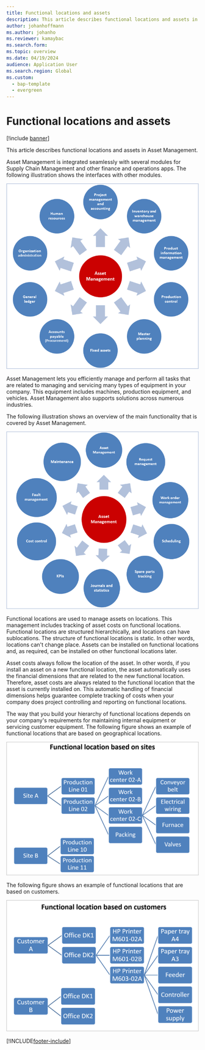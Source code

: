 ```yaml
---
title: Functional locations and assets
description: This article describes functional locations and assets in Asset Management. Asset Management is an advanced module for managing assets and maintenance jobs in Dynamics 365 Supply Chain Management.
author: johanhoffmann
ms.author: johanho
ms.reviewer: kamaybac
ms.search.form:
ms.topic: overview
ms.date: 04/19/2024
audience: Application User
ms.search.region: Global
ms.custom:
  - bap-template
  - evergreen
---
```


# Functional locations and assets

[!include [banner](../../includes/banner.md)]

This article describes functional locations and assets in Asset Management.

Asset Management is integrated seamlessly with several modules for Supply Chain Management and other finance and operations apps. The following illustration shows the interfaces with other modules.

[<img src="media/01-overview-image.png" alt="How Asset Management interfaces with other modules." title="How Asset Management interfaces with other modules" width="520" />](media/01-overview-image.png)

Asset Management lets you efficiently manage and perform all tasks that are related to managing and servicing many types of equipment in your company. This equipment includes machines, production equipment, and vehicles. Asset Management also supports solutions across numerous industries.

The following illustration shows an overview of the main functionality that is covered by Asset Management.

[<img src="media/02-overview-image.png" alt="Functionality in Asset Management." title="Functionality in Asset Management" width="520" />](media/02-overview-image.png)

Functional locations are used to manage assets on locations. This management includes tracking of asset costs on functional locations. Functional locations are structured hierarchically, and locations can have sublocations. The structure of functional locations is static. In other words, locations can't change place. Assets can be installed on functional locations and, as required, can be installed on other functional locations later.

Asset costs always follow the location of the asset. In other words, if you install an asset on a new functional location, the asset automatically uses the financial dimensions that are related to the new functional location. Therefore, asset costs are always related to the functional location that the asset is  currently installed on. This automatic handling of financial dimensions helps guarantee complete tracking of costs when your company does project controlling and reporting on functional locations.

The way that you build your hierarchy of functional locations depends on your company's requirements for maintaining internal equipment or servicing customer equipment. The following figure shows an example of functional locations that are based on geographical locations.

[<img src="media/03-overview-image.png" alt="Functional locations based on geographical locations." title="Functional locations based on geographical locations" width="520" />](media/03-overview-image.png)

The following figure shows an example of functional locations that are based on customers.

[<img src="media/04-overview-image.png" alt="Functional locations based on customers." title="Functional locations based on customers" width="520" />](media/04-overview-image.png)

[!INCLUDE[footer-include](../../../includes/footer-banner.md)]
